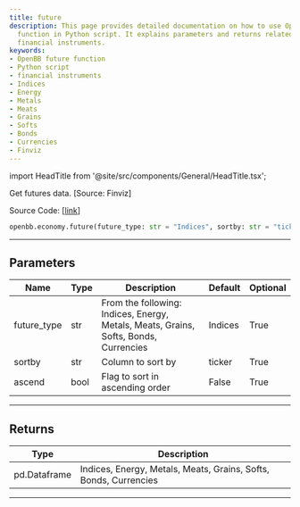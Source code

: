 ```yaml
---
title: future
description: This page provides detailed documentation on how to use OpenBB's 'future'
  function in Python script. It explains parameters and returns related to different
  financial instruments.
keywords:
- OpenBB future function
- Python script
- financial instruments
- Indices
- Energy
- Metals
- Meats
- Grains
- Softs
- Bonds
- Currencies
- Finviz
---
```


import HeadTitle from '@site/src/components/General/HeadTitle.tsx';

<HeadTitle title="economy.future - Reference | OpenBB SDK Docs" />

Get futures data. [Source: Finviz]

Source Code: [[link](https://github.com/OpenBB-finance/OpenBBTerminal/tree/main/openbb_terminal/economy/finviz_model.py#L198)]

```python wordwrap
openbb.economy.future(future_type: str = "Indices", sortby: str = "ticker", ascend: bool = False)
```

---

## Parameters

| Name | Type | Description | Default | Optional |
| ---- | ---- | ----------- | ------- | -------- |
| future_type | str | From the following: Indices, Energy, Metals, Meats, Grains, Softs, Bonds, Currencies | Indices | True |
| sortby | str | Column to sort by | ticker | True |
| ascend | bool | Flag to sort in ascending order | False | True |


---

## Returns

| Type | Description |
| ---- | ----------- |
| pd.Dataframe | Indices, Energy, Metals, Meats, Grains, Softs, Bonds, Currencies |
---

